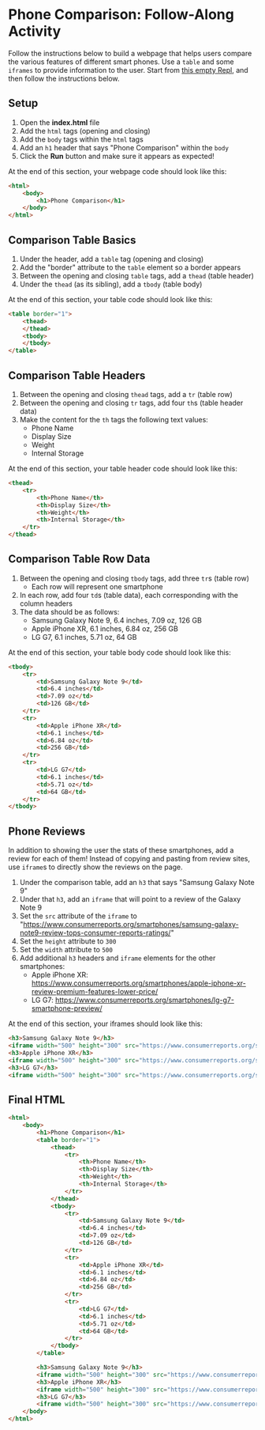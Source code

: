 # Phone Comparison: Follow-Along Activity
Follow the instructions below to build a webpage that helps users compare the various features of different smart phones. Use a `table` and some `iframes` to provide information to the user. Start from [this empty Repl](https://repl.it/@JosephMaxwell/EmptyWeb#index.html), and then follow the instructions below.

## Setup
1. Open the **index.html** file
1. Add the `html` tags (opening and closing)
1. Add the `body` tags within the `html` tags
1. Add an `h1` header that says "Phone Comparison" within the `body`
1. Click the **Run** button and make sure it appears as expected!

At the end of this section, your webpage code should look like this:
```html
<html>
    <body>
        <h1>Phone Comparison</h1>
    </body>
</html>
```

## Comparison Table Basics
1. Under the header, add a `table` tag (opening and closing)
1. Add the "border" attribute to the `table` element so a border appears
1. Between the opening and closing `table` tags, add a `thead` (table header)
1. Under the `thead` (as its sibling), add a `tbody` (table body)

At the end of this section, your table code should look like this:
```html
<table border="1">
    <thead>
    </thead>
    <tbody>
    </tbody>
</table>
```

## Comparison Table Headers
1. Between the opening and closing `thead` tags, add a `tr` (table row)
1. Between the opening and closing `tr` tags, add four `th`s (table header data)
1. Make the content for the `th` tags the following text values:
    - Phone Name
    - Display Size
    - Weight
    - Internal Storage

At the end of this section, your table header code should look like this:
```html
<thead>
    <tr>
        <th>Phone Name</th>
        <th>Display Size</th>
        <th>Weight</th>
        <th>Internal Storage</th>
    </tr>
</thead>
```

## Comparison Table Row Data
1. Between the opening and closing `tbody` tags, add three `tr`s (table row)
    - Each row will represent one smartphone
1. In each row, add four `td`s (table data), each corresponding with the column headers
1. The data should be as follows:
    - Samsung Galaxy Note 9, 6.4 inches, 7.09 oz, 126 GB
    - Apple iPhone XR, 6.1 inches, 6.84 oz, 256 GB
    - LG G7, 6.1 inches, 5.71 oz, 64 GB

At the end of this section, your table body code should look like this:
```html
<tbody>
    <tr>
        <td>Samsung Galaxy Note 9</td>
        <td>6.4 inches</td>
        <td>7.09 oz</td>
        <td>126 GB</td>
    </tr>
    <tr>
        <td>Apple iPhone XR</td>
        <td>6.1 inches</td>
        <td>6.84 oz</td>
        <td>256 GB</td>
    </tr>
    <tr>
        <td>LG G7</td>
        <td>6.1 inches</td>
        <td>5.71 oz</td>
        <td>64 GB</td>
    </tr>
</tbody>
```

## Phone Reviews
In addition to showing the user the stats of these smartphones, add a review for each of them! Instead of copying and pasting from review sites, use `iframe`s to directly show the reviews on the page.

1. Under the comparison table, add an `h3` that says "Samsung Galaxy Note 9"
1. Under that `h3`, add an `iframe` that will point to a review of the Galaxy Note 9
1. Set the `src` attribute of the `iframe` to "https://www.consumerreports.org/smartphones/samsung-galaxy-note9-review-tops-consumer-reports-ratings/"
1. Set the `height` attribute to `300`
1. Set the `width` attribute to `500`
1. Add additional `h3` headers and `iframe` elements for the other smartphones:
    - Apple iPhone XR: https://www.consumerreports.org/smartphones/apple-iphone-xr-review-premium-features-lower-price/
    - LG G7: https://www.consumerreports.org/smartphones/lg-g7-smartphone-preview/

At the end of this section, your iframes should look like this:
```html
<h3>Samsung Galaxy Note 9</h3>
<iframe width="500" height="300" src="https://www.consumerreports.org/smartphones/samsung-galaxy-note9-review-tops-consumer-reports-ratings/"></iframe>
<h3>Apple iPhone XR</h3>
<iframe width="500" height="300" src="https://www.consumerreports.org/smartphones/apple-iphone-xr-review-premium-features-lower-price/"></iframe>
<h3>LG G7</h3>
<iframe width="500" height="300" src="https://www.consumerreports.org/smartphones/lg-g7-smartphone-preview/"></iframe>
```

## Final HTML
```html
<html>
    <body>
        <h1>Phone Comparison</h1>
        <table border="1">
            <thead>
                <tr>
                    <th>Phone Name</th>
                    <th>Display Size</th>
                    <th>Weight</th>
                    <th>Internal Storage</th>
                </tr>
            </thead>
            <tbody>
                <tr>
                    <td>Samsung Galaxy Note 9</td>
                    <td>6.4 inches</td>
                    <td>7.09 oz</td>
                    <td>126 GB</td>
                </tr>
                <tr>
                    <td>Apple iPhone XR</td>
                    <td>6.1 inches</td>
                    <td>6.84 oz</td>
                    <td>256 GB</td>
                </tr>
                <tr>
                    <td>LG G7</td>
                    <td>6.1 inches</td>
                    <td>5.71 oz</td>
                    <td>64 GB</td>
                </tr>
            </tbody>
        </table>

        <h3>Samsung Galaxy Note 9</h3>
        <iframe width="500" height="300" src="https://www.consumerreports.org/smartphones/samsung-galaxy-note9-review-tops-consumer-reports-ratings/"></iframe>
        <h3>Apple iPhone XR</h3>
        <iframe width="500" height="300" src="https://www.consumerreports.org/smartphones/apple-iphone-xr-review-premium-features-lower-price/"></iframe>
        <h3>LG G7</h3>
        <iframe width="500" height="300" src="https://www.consumerreports.org/smartphones/lg-g7-smartphone-preview/"></iframe>
    </body>
</html>
```